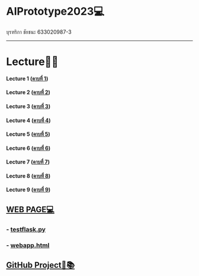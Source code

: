 # AIPrototype2023💻 
บุรฑริกา ชัยชนะ 633020987-3
__________________________

# Lecture📝📌
#### Lecture 1 ([คาบที่ 1](https://github.com/Buntariga2545/AIPrototype2023/blob/main/Lecture/Lecture%201.pdf))
#### Lecture 2 ([คาบที่ 2](https://github.com/Buntariga2545/AIPrototype2023/blob/main/Lecture/Lecture%202.pdf))
#### Lecture 3 ([คาบที่ 3](https://github.com/Buntariga2545/AIPrototype2023/blob/main/Lecture/Lecture%203.pdf))
#### Lecture 4 ([คาบที่ 4](https://github.com/Buntariga2545/AIPrototype2023/blob/main/Lecture/Lecture%204.pdf))
#### Lecture 5 ([คาบที่ 5](https://github.com/Buntariga2545/AIPrototype2023/blob/main/Lecture/Lecture%205.pdf))
#### Lecture 6 ([คาบที่ 6](https://github.com/Buntariga2545/AIPrototype2023/blob/main/Lecture/Lecture%206.pdf))
#### Lecture 7 ([คาบที่ 7](https://github.com/Buntariga2545/AIPrototype2023/blob/main/Lecture/Lecture%207.pdf))
#### Lecture 8 ([คาบที่ 8](https://github.com/Buntariga2545/AIPrototype2023/blob/main/Lecture/Lecture%208.pdf))
#### Lecture 9 ([คาบที่ 9](https://github.com/Buntariga2545/AIPrototype2023/blob/main/Lecture/Lecture%209.pdf))

## [WEB PAGE💻](https://buntariga2545.github.io/test_webpage/)
### - [testflask.py](https://github.com/Buntariga2545/AIPrototype2023/blob/main/testflask.py)
### - [webapp.html](https://github.com/Buntariga2545/AIPrototype2023/blob/main/templates/webapp.html)

## [GitHub Project📂📚](https://github.com/Buntariga2545/Project)
